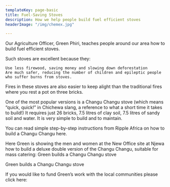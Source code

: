 ```yaml
---
templateKey: page-basic
title: Fuel-Saving Stoves
description: How we help people build fuel efficient stoves
headerImage: "/img/chemex.jpg"

---
```

Our Agriculture Officer, Green Phiri, teaches people around our area how to build fuel efficient stoves.

Such stoves are excellent because they:

    Use less firewood, saving money and slowing down deforestation
    Are much safer, reducing the number of children and epileptic people who suffer burns from stoves.

Fires in these stoves are also easier to keep alight than the traditional fires where you rest a pot on three bricks.

One of the most popular versions is a Changu Changu stove (which means “quick, quick!” in Chichewa slang, a reference to what a short time it takes to build!) It requires just 26 bricks, 7.5 litres of clay soil, 7.5 litres of sandy soil and water. It is very simple to build and to maintain.

You can read simple step-by-step instructions from Ripple Africa on how to build a Changu Changu here.

Here Green is showing the men and women at the New Office site at Njewa how to build a deluxe double version of the Changu Changu, suitable for mass catering:
Green builds a Changu Changu stove

Green builds a Changu Changu stove

If you would like to fund Green’s work with the local communities please click here: